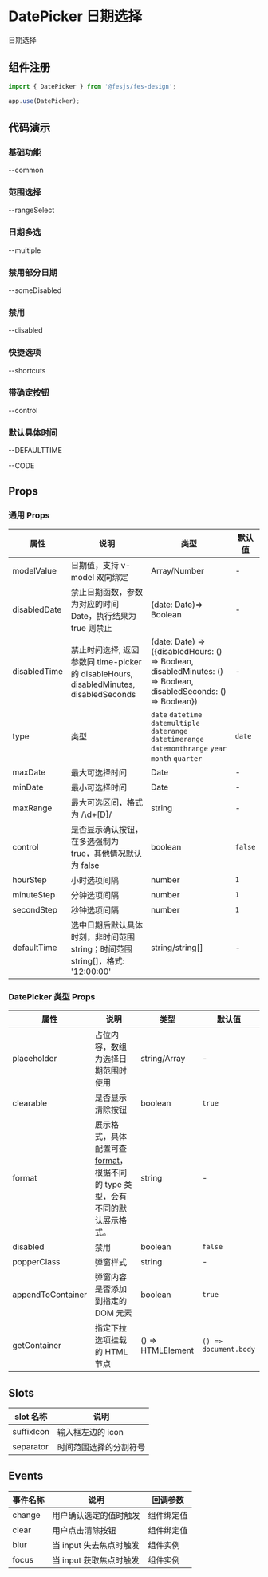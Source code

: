 # DatePicker 日期选择

日期选择

## 组件注册

```js
import { DatePicker } from '@fesjs/fes-design';

app.use(DatePicker);
```

## 代码演示

### 基础功能

--common

### 范围选择

--rangeSelect

### 日期多选

--multiple

### 禁用部分日期

--someDisabled

### 禁用

--disabled

### 快捷选项

--shortcuts

### 带确定按钮

--control

### 默认具体时间

--DEFAULTTIME

--CODE

## Props

### 通用 Props

| 属性         | 说明                                                                                   | 类型                                                                                                             | 默认值  |
| ------------ | -------------------------------------------------------------------------------------- | ---------------------------------------------------------------------------------------------------------------- | ------- |
| modelValue   | 日期值，支持 v-model 双向绑定                                                          | Array/Number                                                                                                     | -       |
| disabledDate | 禁止日期函数，参数为对应的时间 Date，执行结果为 true 则禁止                            | (date: Date)=> Boolean                                                                                           | -       |
| disabledTime | 禁止时间选择, 返回参数同 time-picker 的 disableHours, disabledMinutes, disabledSeconds | (date: Date) => ({disabledHours: () => Boolean, disabledMinutes: () => Boolean, disabledSeconds: () => Boolean}) | -       |
| type         | 类型                                                                                   | `date` `datetime` `datemultiple` `daterange` `datetimerange` `datemonthrange` `year` `month` `quarter`           | `date`  |
| maxDate      | 最大可选择时间                                                                         | Date                                                                                                             | -       |
| minDate      | 最小可选择时间                                                                         | Date                                                                                                             | -       |
| maxRange     | 最大可选区间，格式为 /\d+[D]/                                                          | string                                                                                                           | -       |
| control      | 是否显示确认按钮，在多选强制为 true，其他情况默认为 false                              | boolean                                                                                                          | `false` |
| hourStep     | 小时选项间隔                                                                           | number                                                                                                           | `1`     |
| minuteStep   | 分钟选项间隔                                                                           | number                                                                                                           | `1`     |
| secondStep   | 秒钟选项间隔                                                                           | number                                                                                                           | `1`     |
| defaultTime  | 选中日期后默认具体时刻，非时间范围 string；时间范围 string[]，格式: '12:00:00'         | string/string[]                                                                                                  | -       |

### DatePicker 类型 Props

| 属性              | 说明                                                                                                                     | 类型              | 默认值                |
| ----------------- | ------------------------------------------------------------------------------------------------------------------------ | ----------------- | --------------------- |
| placeholder       | 占位内容，数组为选择日期范围时使用                                                                                       | string/Array      | -                     |
| clearable         | 是否显示清除按钮                                                                                                         | boolean           | `true`                |
| format            | 展示格式，具体配置可查[format](https://date-fns.org/v2.28.0/docs/format)，根据不同的 type 类型，会有不同的默认展示格式。 | string            | -                     |
| disabled          | 禁用                                                                                                                     | boolean           | `false`               |
| popperClass       | 弹窗样式                                                                                                                 | string            | -                     |
| appendToContainer | 弹窗内容是否添加到指定的 DOM 元素                                                                                        | boolean           | `true`                |
| getContainer      | 指定下拉选项挂载的 HTML 节点                                                                                             | () => HTMLElement | `() => document.body` |

## Slots

| slot 名称  | 说明                   |
| ---------- | ---------------------- |
| suffixIcon | 输入框左边的 icon      |
| separator  | 时间范围选择的分割符号 |

## Events

| 事件名称 | 说明                    | 回调参数   |
| -------- | ----------------------- | ---------- |
| change   | 用户确认选定的值时触发  | 组件绑定值 |
| clear    | 用户点击清除按钮        | 组件绑定值 |
| blur     | 当 input 失去焦点时触发 | 组件实例   |
| focus    | 当 input 获取焦点时触发 | 组件实例   |
